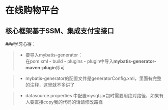 # 在线购物平台 
## 核心框架基于SSM、集成支付宝接口


###学习心得：
>* 要导入mybatis-generator：   
   在pom.xml - build - plugins - plugin中导入**mybatis-generator-maven-plugin**即可
   
>* mybatis-generator的配置文件是generatorConfig.xml，里面有完整的注释，这里就不多讲了

>* datasource.properties 中配置mysql.jar包时需要用绝对路径，如果有人要直接copy我的代码的话请修改路径

